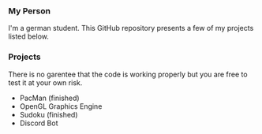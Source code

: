 ### My Person
I'm a german student. This GitHub repository presents a few of my projects listed below.

### Projects
There is no garentee that the code is working properly but you are free to test it at your own risk.
- PacMan (finished)
- OpenGL Graphics Engine
- Sudoku (finished)
- Discord Bot



<!---
NavisOnAir/NavisOnAir is a ✨ special ✨ repository because its `README.md` (this file) appears on your GitHub profile.
You can click the Preview link to take a look at your changes.
--->
